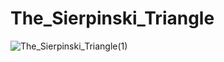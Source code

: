 # The_Sierpinski_Triangle


![The_Sierpinski_Triangle(1)](https://github.com/Mem314/The_Sierpinski_Triangle/assets/80833019/5a6e8ad2-41df-48d4-9bd6-c1e354ffae10)

